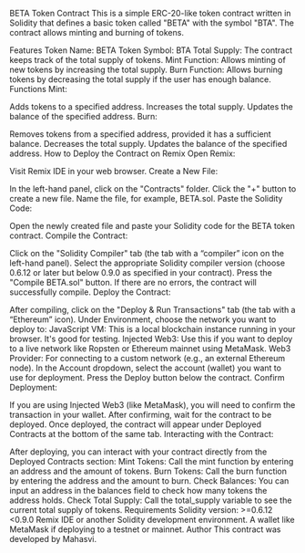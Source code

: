 BETA Token Contract
This is a simple ERC-20-like token contract written in Solidity that defines a basic token called "BETA" with the symbol "BTA". The contract allows minting and burning of tokens.

Features
Token Name: BETA
Token Symbol: BTA
Total Supply: The contract keeps track of the total supply of tokens.
Mint Function: Allows minting of new tokens by increasing the total supply.
Burn Function: Allows burning tokens by decreasing the total supply if the user has enough balance.
Functions
Mint:

Adds tokens to a specified address.
Increases the total supply.
Updates the balance of the specified address.
Burn:

Removes tokens from a specified address, provided it has a sufficient balance.
Decreases the total supply.
Updates the balance of the specified address.
How to Deploy the Contract on Remix
Open Remix:

Visit Remix IDE in your web browser.
Create a New File:

In the left-hand panel, click on the "Contracts" folder.
Click the "+" button to create a new file.
Name the file, for example, BETA.sol.
Paste the Solidity Code:

Open the newly created file and paste your Solidity code for the BETA token contract.
Compile the Contract:

Click on the "Solidity Compiler" tab (the tab with a “compiler” icon on the left-hand panel).
Select the appropriate Solidity compiler version (choose 0.6.12 or later but below 0.9.0 as specified in your contract).
Press the "Compile BETA.sol" button. If there are no errors, the contract will successfully compile.
Deploy the Contract:

After compiling, click on the "Deploy & Run Transactions" tab (the tab with a “Ethereum” icon).
Under Environment, choose the network you want to deploy to:
JavaScript VM: This is a local blockchain instance running in your browser. It's good for testing.
Injected Web3: Use this if you want to deploy to a live network like Ropsten or Ethereum mainnet using MetaMask.
Web3 Provider: For connecting to a custom network (e.g., an external Ethereum node).
In the Account dropdown, select the account (wallet) you want to use for deployment.
Press the Deploy button below the contract.
Confirm Deployment:

If you are using Injected Web3 (like MetaMask), you will need to confirm the transaction in your wallet.
After confirming, wait for the contract to be deployed. Once deployed, the contract will appear under Deployed Contracts at the bottom of the same tab.
Interacting with the Contract:

After deploying, you can interact with your contract directly from the Deployed Contracts section:
Mint Tokens: Call the mint function by entering an address and the amount of tokens.
Burn Tokens: Call the burn function by entering the address and the amount to burn.
Check Balances: You can input an address in the balances field to check how many tokens the address holds.
Check Total Supply: Call the total_supply variable to see the current total supply of tokens.
Requirements
Solidity version: >=0.6.12 <0.9.0
Remix IDE or another Solidity development environment.
A wallet like MetaMask if deploying to a testnet or mainnet.
Author
This contract was developed by Mahasvi.
